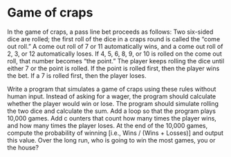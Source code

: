 # Game of craps

In the game of craps, a pass line bet proceeds as follows: Two six-sided dice are
rolled; the first roll of the dice in a craps round is called the “come out roll.”
A come out roll of 7 or 11 automatically wins, and a come out roll of 2, 3, or 12
automatically loses. If 4, 5, 6, 8, 9, or 10 is rolled on the come out roll, that number
becomes “the point.” The player keeps rolling the dice until either 7 or the point is
rolled. If the point is rolled first, then the player wins the bet. If a 7 is rolled first,
then the player loses.

 Write a program that simulates a game of craps using these rules without human
input. Instead of asking for a wager, the program should calculate whether the
player would win or lose. The program should simulate rolling the two dice and
calculate the sum. Add a loop so that the program plays 10,000 games. Add
c ounters that count how many times the player wins, and how many times the
player loses. At the end of the 10,000 games, compute the probability of winning
 [i.e., Wins / (Wins + Losses)] and output this value. Over the long run, who
is going to win the most games, you or the house? 
